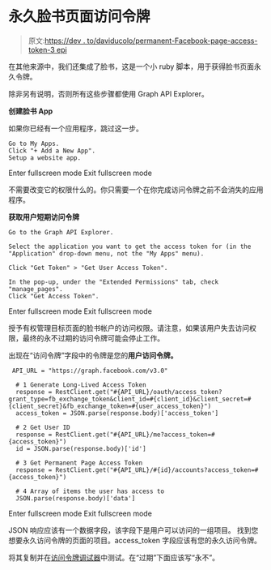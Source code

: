 # 永久脸书页面访问令牌

> 原文:[https://dev . to/daviducolo/permanent-Facebook-page-access-token-3 epi](https://dev.to/daviducolo/permanent-facebook-page-access-token-3epi)

在其他来源中，我们还集成了脸书，这是一个小 ruby 脚本，用于获得脸书页面永久令牌。

除非另有说明，否则所有这些步骤都使用 Graph API Explorer。

**创建脸书 App**

如果你已经有一个应用程序，跳过这一步。

```
Go to My Apps.
Click "+ Add a New App".
Setup a website app. 
```

Enter fullscreen mode Exit fullscreen mode

不需要改变它的权限什么的。你只需要一个在你完成访问令牌之前不会消失的应用程序。

**获取用户短期访问令牌**

```
Go to the Graph API Explorer.

Select the application you want to get the access token for (in the "Application" drop-down menu, not the "My Apps" menu).

Click "Get Token" > "Get User Access Token".

In the pop-up, under the "Extended Permissions" tab, check "manage_pages".
Click "Get Access Token". 
```

Enter fullscreen mode Exit fullscreen mode

授予有权管理目标页面的脸书帐户的访问权限。请注意，如果该用户失去访问权限，最终的永不过期的访问令牌可能会停止工作。

出现在“访问令牌”字段中的令牌是您的**用户访问令牌。**

```
 API_URL = "https://graph.facebook.com/v3.0"

  # 1 Generate Long-Lived Access Token
  response = RestClient.get("#{API_URL}/oauth/access_token?grant_type=fb_exchange_token&client_id=#{client_id}&client_secret=#{client_secret}&fb_exchange_token=#{user_access_token}")
  access_token = JSON.parse(response.body)['access_token']

  # 2 Get User ID
  response = RestClient.get("#{API_URL}/me?access_token=#{access_token}")
  id = JSON.parse(response.body)['id']

  # 3 Get Permanent Page Access Token
  response = RestClient.get("#{API_URL}/#{id}/accounts?access_token=#{access_token}")

  # 4 Array of items the user has access to
  JSON.parse(response.body)['data'] 
```

Enter fullscreen mode Exit fullscreen mode

JSON 响应应该有一个数据字段，该字段下是用户可以访问的一组项目。
找到您想要永久访问令牌的页面的项目。access_token 字段应该有您的永久访问令牌。

将其复制并在[访问令牌调试器](https://developers.facebook.com/tools/debug/accesstoken)中测试。在“过期”下面应该写“永不”。